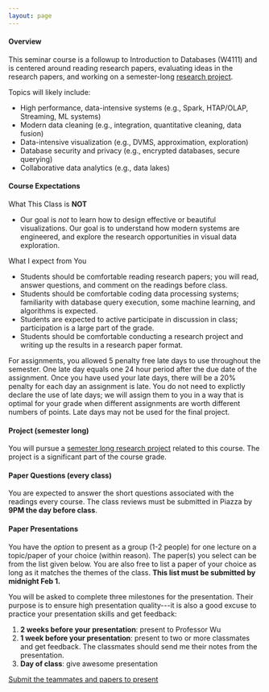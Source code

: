 ```yaml
---
layout: page
---
```



#### Overview

This seminar course is a followup to Introduction to Databases (W4111) and is centered around reading research papers, evaluating ideas in the research papers, and working on a semester-long  [research project](./projects).

Topics will likely include:

* High performance, data-intensive systems (e.g., Spark, HTAP/OLAP, Streaming, ML systems)
* Modern data cleaning (e.g., integration, quantitative cleaning, data fusion)
* Data-intensive visualization (e.g., DVMS, approximation, exploration)
* Database security and privacy (e.g., encrypted databases, secure querying)
* Collaborative data analytics (e.g., data lakes)

#### Course Expectations

What This Class is **NOT**

* Our goal is *not* to learn how to design effective or beautiful visualizations.  Our goal is to understand how modern systems are engineered, and explore the research opportunities in visual data exploration.

What I expect from You

* Students should be comfortable reading research papers; you will read, answer questions, and comment on the readings before class.
* Students should be comfortable coding data processing systems;  familiarity with database query execution, some machine learning, and algorithms is expected.
* Students are expected to active participate in discussion in class; participation is a large part of the grade.
* Students should be comfortable conducting a research project and writing up the results in a research paper format.



For assignments, you allowed 5 penalty free late days to use throughout the semester. One late day equals one 24 hour period after the due date of the assignment. Once you have used your late days, there will be a 20% penalty for each day an assignment is late. You do not need to explictly declare the use of late days; we will assign them to you in a way that is optimal for your grade when different assignments are worth different numbers of points. Late days may not be used for the final project.


#### Project (semester long)

You will pursue a [semester long research project](./projects) related to this course.
The project is a significant part of the course grade.


#### Paper Questions (every class)

You are expected to answer the short questions associated with the readings every course.
The class reviews must be submitted in Piazza by **9PM the day before class**.


#### Paper Presentations

You have the _option_ to present as a group (1-2 people) for one lecture on a topic/paper of your choice (within reason).  The paper(s) you select can be from the list given below.  You are also free to list a paper of your choice as long as it matches the themes of the class.
**This list must be submitted by midnight Feb 1.**

You will be asked to complete three milestones for the presentation. Their purpose is to ensure high presentation quality---it is also a good excuse to practice your presentation skills and get feedback:

1. **2 weeks before your presentation**: present to Professor Wu
2. **1 week before your presentation**: present to two or more classmates and get feedback.  The classmates should send me their notes from the presentation.
3. **Day of class**: give awesome presentation

[Submit the teammates and papers to present](https://goo.gl/forms/4ymov5u7dFo2k7Ft1)


